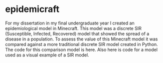 # epidemicraft

For my dissertation in my final undergraduate year I created an epidemiological model in Minecraft. This model was a discrete SIR (Susceptible, Infected, Recovered) model that showed the spread of a disease in a population.
To assess the value of this Minecraft model it was compared against a more traditional discrete SIR model created in Python. 
The code for this comparison model is here. 
Also here is code for a model used as a visual example of a SIR model.
